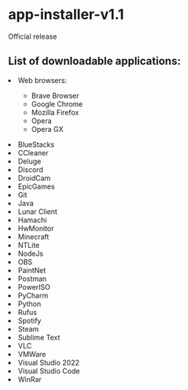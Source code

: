 # app-installer-v1.1
Official release

<h2>List of downloadable applications: </h2>
<li> Web browsers: </li>
   <ul>
      <ul>
            <li> Brave Browser </li> 
            <li> Google Chrome </li> 
            <li> Mozilla Firefox </li>
            <li> Opera </li>
            <li> Opera GX </li>
      </ul>
   </ul>
    
    
  <li>BlueStacks </li>
  <li>CCleaner </li>
  <li>Deluge </li>
  <li>Discord </li>
  <li>DroidCam </li>
  <li>EpicGames </li>
  <li>Git </li>
  <li>Java </li>
  <li>Lunar Client </li>
  <li>Hamachi </li>
  <li>HwMonitor </li>
  <li>Minecraft </li>
  <li>NTLite </li>
  <li>NodeJs </li>
  <li>OBS </li>
  <li>PaintNet </li>
  <li>Postman </li>
  <li>PowerISO </li>
  <li>PyCharm </li>
  <li>Python </li>
  <li>Rufus </li>
  <li>Spotify </li>
  <li>Steam </li>
  <li>Sublime Text </li>
  <li>VLC </li>
  <li>VMWare </li>
  <li>Visual Studio 2022 </li>
  <li>Visual Studio Code </li>
  <li>WinRar </li>
